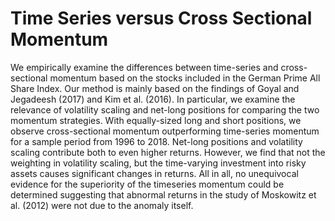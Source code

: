 # Time Series versus Cross Sectional Momentum
We empirically examine the differences between time-series and cross-sectional momentum
based on the stocks included in the German Prime All Share Index. Our
method is mainly based on the findings of Goyal and Jegadeesh (2017) and Kim et al.
(2016). In particular, we examine the relevance of volatility scaling and net-long positions
for comparing the two momentum strategies. With equally-sized long and short
positions, we observe cross-sectional momentum outperforming time-series momentum
for a sample period from 1996 to 2018. Net-long positions and volatility scaling
contribute both to even higher returns. However, we find that not the weighting in
volatility scaling, but the time-varying investment into risky assets causes significant
changes in returns. All in all, no unequivocal evidence for the superiority of the timeseries
momentum could be determined suggesting that abnormal returns in the study
of Moskowitz et al. (2012) were not due to the anomaly itself.
